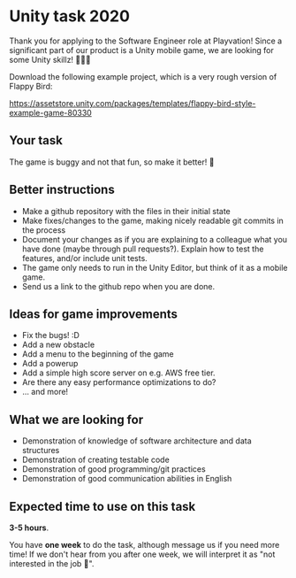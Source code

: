 # Unity task 2020

Thank you for applying to the Software Engineer role at Playvation! Since a significant part of our product is a Unity mobile game, we are looking for some Unity skillz! 💪💪💪

Download the following example project, which is a very rough version of Flappy Bird:

https://assetstore.unity.com/packages/templates/flappy-bird-style-example-game-80330

## Your task

The game is buggy and not that fun, so make it better! 🦄

## Better instructions

* Make a github repository with the files in their initial state
* Make fixes/changes to the game, making nicely readable git commits in the process
* Document your changes as if you are explaining to a colleague what you have done (maybe through pull requests?). Explain how to test the features, and/or include unit tests.
* The game only needs to run in the Unity Editor, but think of it as a mobile game.
* Send us a link to the github repo when you are done.

## Ideas for game improvements

* Fix the bugs! :D
* Add a new obstacle
* Add a menu to the beginning of the game
* Add a powerup
* Add a simple high score server on e.g. AWS free tier.
* Are there any easy performance optimizations to do?
* ... and more!

## What we are looking for

* Demonstration of knowledge of software architecture and data structures
* Demonstration of creating testable code
* Demonstration of good programming/git practices
* Demonstration of good communication abilities in English

## Expected time to use on this task

**3-5 hours**.

You have **one week** to do the task, although message us if you need more time! If we don't hear from you after one week, we will interpret it as "not interested in the job 💩".
